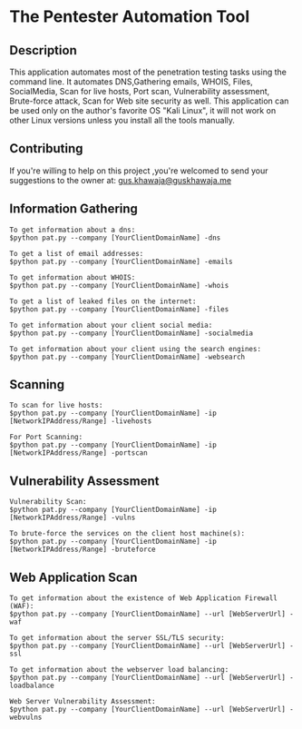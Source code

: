 # The Pentester Automation Tool

## Description
This application automates most of the penetration testing tasks using the command line. It automates DNS,Gathering emails, WHOIS, Files, SocialMedia, Scan for live hosts, Port scan, Vulnerability assessment, Brute-force attack, Scan for Web site security as well.
This application can be used only on the author's favorite OS "Kali Linux", it will not work on other Linux versions unless you install all the tools manually.

## Contributing
If you're willing to help on this project ,you're welcomed to send your suggestions to the owner at: gus.khawaja@guskhawaja.me

## Information Gathering
  ```DNS
  To get information about a dns:
  $python pat.py --company [YourClientDomainName] -dns
  ```
  
   ```Emails
  To get a list of email addresses:
  $python pat.py --company [YourClientDomainName] -emails
  ```
  
   ```WHOIS
  To get information about WHOIS:
  $python pat.py --company [YourClientDomainName] -whois
  ```
  
   ```Files
  To get a list of leaked files on the internet:
  $python pat.py --company [YourClientDomainName] -files
  ```
  
   ```SocialMedia
  To get information about your client social media:
  $python pat.py --company [YourClientDomainName] -socialmedia
  ```
  
   ```WebSearch
  To get information about your client using the search engines:
  $python pat.py --company [YourClientDomainName] -websearch
  ```
  
## Scanning
   ```LiveHosts
  To scan for live hosts:
  $python pat.py --company [YourClientDomainName] -ip [NetworkIPAddress/Range] -livehosts
  ```
  
   ```PortScan
  For Port Scanning:
  $python pat.py --company [YourClientDomainName] -ip [NetworkIPAddress/Range] -portscan
  ```
  
## Vulnerability Assessment
   ```VulnsScan
  Vulnerability Scan:
  $python pat.py --company [YourClientDomainName] -ip [NetworkIPAddress/Range] -vulns
  ```
  
   ```BruteForce
  To brute-force the services on the client host machine(s):
  $python pat.py --company [YourClientDomainName] -ip [NetworkIPAddress/Range] -bruteforce
  ```
## Web Application Scan  
   ```WAF
  To get information about the existence of Web Application Firewall (WAF):
  $python pat.py --company [YourClientDomainName] --url [WebServerUrl] -waf
  ```
  
   ```SSL
  To get information about the server SSL/TLS security:
  $python pat.py --company [YourClientDomainName] --url [WebServerUrl] -ssl
  ```
  
   ```LoadBalance
  To get information about the webserver load balancing:
  $python pat.py --company [YourClientDomainName] --url [WebServerUrl] -loadbalance
  ```
  
  ```WebVulns
  Web Server Vulnerability Assessment:
  $python pat.py --company [YourClientDomainName] --url [WebServerUrl] -webvulns
  ```
  
